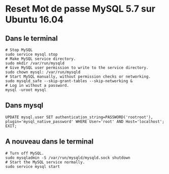 # Reset Mot de passe MySQL 5.7 sur Ubuntu 16.04

## Dans le terminal

	# Stop MySQL
	sudo service mysql stop
	# Make MySQL service directory.
	sudo mkdir /var/run/mysqld
	# Give MySQL user permission to write to the service directory.
	sudo chown mysql: /var/run/mysqld
	# Start MySQL manually, without permission checks or networking.
	sudo mysqld_safe --skip-grant-tables --skip-networking &
	# Log in without a password.
	mysql -uroot mysql

## Dans mysql

	UPDATE mysql.user SET authentication_string=PASSWORD('rootroot'), plugin='mysql_native_password' WHERE User='root' AND Host='localhost';
	EXIT;

## A nouveau dans le terminal

	# Turn off MySQL.
	sudo mysqladmin -S /var/run/mysqld/mysqld.sock shutdown
	# Start the MySQL service normally.
	sudo service mysql start